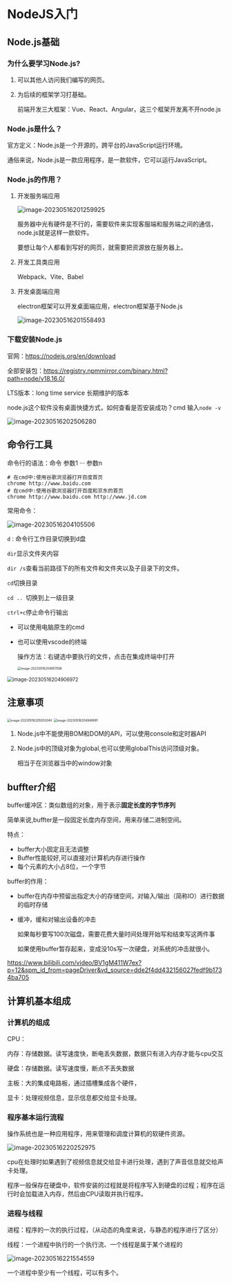 # NodeJS入门

## Node.js基础

### 为什么要学习Node.js?

1. 可以其他人访问我们编写的网页。

2. 为后续的框架学习打基础。

   前端开发三大框架：Vue、React、Angular，这三个框架开发离不开node.js

### Node.js是什么？

官方定义：Node.js是一个开源的，跨平台的JavaScript运行环境。

通俗来说，Node.js是一款应用程序，是一款软件，它可以运行JavaScript。

### Node.js的作用？

1. 开发服务端应用

   ![image-20230516201259925](image-20230516201259925.png)

   服务器中光有硬件是不行的，需要软件来实现客服端和服务端之间的通信，node.js就是这样一款软件。

   要想让每个人都看到写好的网页，就需要把资源放在服务器上。

2. 开发工具类应用

   Webpack、Vite、Babel

3. 开发桌面端应用

   electron框架可以开发桌面端应用，electron框架基于Node.js

   ![image-20230516201558493](image-20230516201558493.png)

### 下载安装Node.js

官网：https://nodejs.org/en/download

全部安装包：https://registry.npmmirror.com/binary.html?path=node/v18.16.0/ 

LTS版本：long time service 长期维护的版本

node.js这个软件没有桌面快捷方式，如何查看是否安装成功？cmd 输入`node -v`

![image-20230516202506280](image-20230516202506280.png)

## 命令行工具

命令行的语法：命令 参数1 ··· 参数n

```shell
# 在cmd中:使用谷歌浏览器打开百度首页
chrome http://www.baidu.com
# 在cmd中:使用谷歌浏览器打开百度和京东的首页
chrome http://www.baidu.com http://www.jd.com
```

常用命令：

![image-20230516204105506](image-20230516204105506.png)

`d：`命令行工作目录切换到d盘

`dir`显示文件夹内容  

`dir /s`查看当前路径下的所有文件和文件夹以及子目录下的文件。

`cd`切换目录

`cd .. `切换到上一级目录

`ctrl+c`停止命令行输出 

- 可以使用电脑原生的cmd

- 也可以使用vscode的终端

  操作方法：右键选中要执行的文件，点击在集成终端中打开

  <img src="2023-05-16-基础知识.assets/image-20230516204857506.png" alt="image-20230516204857506" style="zoom:50%;" />

<img src="2023-05-16-基础知识.assets/image-20230516204906972.png" alt="image-20230516204906972" style="zoom: 80%;" />

## 注意事项

<img src="2023-05-16-基础知识.assets/image-20230516205003044.png" alt="image-20230516205003044" style="zoom:50%;" />

<img src="2023-05-16-基础知识.assets/image-20230516204948991.png" alt="image-20230516204948991" style="zoom:50%;" />

1. Node.js中不能使用BOM和DOM的API，可以使用console和定时器API

2. Node.js中的顶级对象为global,也可以使用globalThis访问顶级对象。

   相当于在浏览器当中的window对象

## buffter介绍

buffer缓冲区：类似数组的对象，用于表示**固定长度的字节序列**

简单来说,buffter是一段固定长度内存空间，用来存储二进制空间。

特点：

- buffer大小固定且无法调整
- Buffer性能较好,可以直接对计算机内存进行操作
- 每个元素的大小占8位，一个字节

buffer的作用：

- buffer在内存中预留出指定大小的存储空间，对输入/输出（简称IO）进行数据的临时存储

- 缓冲，缓和对输出设备的冲击

  如果每秒要写100次磁盘，需要花费大量时间处理开始写和结束写这两件事

  如果使用buffer暂存起来，变成没10s写一次硬盘，对系统的冲击就很小。

https://www.bilibili.com/video/BV1gM411W7ex?p=12&spm_id_from=pageDriver&vd_source=dde2f4dd432156027fedf9b1734ba705

## 计算机基本组成

### 计算机的组成

CPU：

内存：存储数据。读写速度快，断电丢失数据，数据只有进入内存才能与cpu交互

硬盘：存储数据。读写速度慢，断点不丢失数据

主板：大的集成电路板，通过插槽集成各个硬件，

显卡：处理视频信息，显示信息都交给显卡处理。

### 程序基本运行流程

操作系统也是一种应用程序，用来管理和调度计算机的软硬件资源。

![image-20230516220252975](image-20230516220252975.png)

cpu在处理时如果遇到了视频信息就交给显卡进行处理，遇到了声音信息就交给声卡处理。

程序一般保存在硬盘中，软件安装的过程就是将程序写入到硬盘的过程；程序在运行时会加载进入内存，然后由CPU读取并执行程序。

### 进程与线程

进程：程序的一次的执行过程，（从动态的角度来说，与静态的程序进行了区分）

线程：一个进程中执行的一个执行流、一个线程是属于某个进程的

![image-20230516221554559](image-20230516221554559.png)

一个进程中至少有一个线程，可以有多个。











